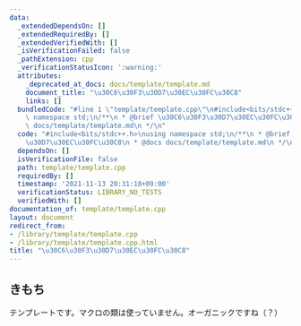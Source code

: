 ```yaml
---
data:
  _extendedDependsOn: []
  _extendedRequiredBy: []
  _extendedVerifiedWith: []
  _isVerificationFailed: false
  _pathExtension: cpp
  _verificationStatusIcon: ':warning:'
  attributes:
    _deprecated_at_docs: docs/template/template.md
    document_title: "\u30C6\u30F3\u30D7\u30EC\u30FC\u30C8"
    links: []
  bundledCode: "#line 1 \"template/template.cpp\"\n#include<bits/stdc++.h>\nusing\
    \ namespace std;\n/**\n * @brief \u30C6\u30F3\u30D7\u30EC\u30FC\u30C8\n * @docs\
    \ docs/template/template.md\n */\n"
  code: "#include<bits/stdc++.h>\nusing namespace std;\n/**\n * @brief \u30C6\u30F3\
    \u30D7\u30EC\u30FC\u30C8\n * @docs docs/template/template.md\n */\n"
  dependsOn: []
  isVerificationFile: false
  path: template/template.cpp
  requiredBy: []
  timestamp: '2021-11-13 20:31:18+09:00'
  verificationStatus: LIBRARY_NO_TESTS
  verifiedWith: []
documentation_of: template/template.cpp
layout: document
redirect_from:
- /library/template/template.cpp
- /library/template/template.cpp.html
title: "\u30C6\u30F3\u30D7\u30EC\u30FC\u30C8"
---
```

## きもち

テンプレートです。マクロの類は使っていません。オーガニックですね（？）
